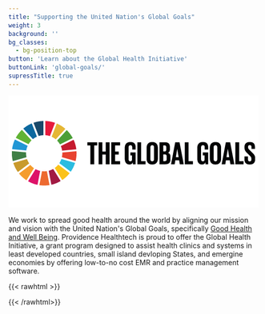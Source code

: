 ```yaml
---
title: "Supporting the United Nation's Global Goals"
weight: 3
background: ''
bg_classes:
  - bg-position-top
button: 'Learn about the Global Health Initiative'
buttonLink: 'global-goals/'
supressTitle: true
---
```


![the global goals logo](/homepage/global_goals.png)

We work to spread good health around the world by aligning our mission and vision with the United Nation's Global Goals, specifically [Good Health and Well Being](https://www.globalgoals.org/goals/3-good-health-and-well-being/). Providence Healthtech is proud to offer the Global Health Initiative, a grant program designed to assist health clinics and systems in least developed countries, small island devloping States, and emergine economies by offering low-to-no cost EMR and practice management software.

{{< rawhtml >}}
<script>
document.addEventListener('DOMContentLoaded', (e) => {
  document.querySelectorAll('img').forEach((elm) => {
    // elm.classList.add('img-fluid');
  });
});
</script>
{{< /rawhtml>}}